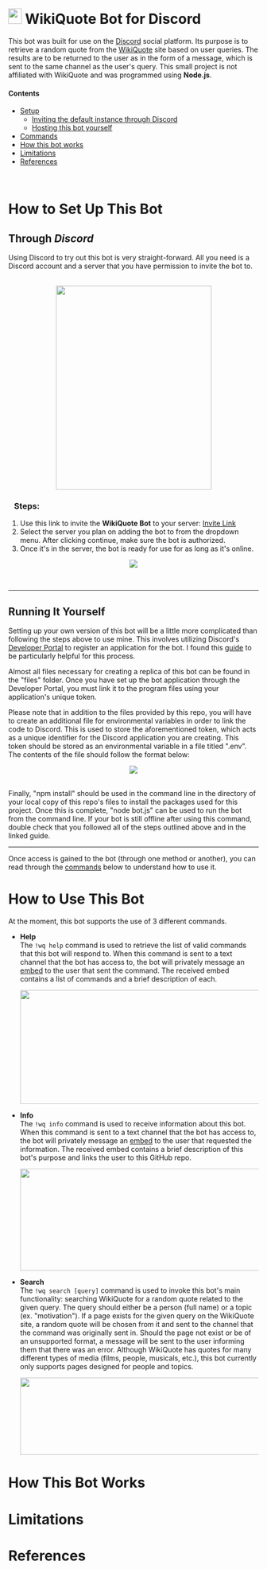 # <img src="https://upload.wikimedia.org/wikipedia/commons/thumb/f/fa/Wikiquote-logo.svg/300px-Wikiquote-logo.svg.png?20061124173848%27" width="27" height="31"> WikiQuote Bot for Discord 
This bot was built for use on the [Discord](https://discord.com/) social platform. Its purpose is to retrieve a random quote from the [WikiQuote](https://en.wikiquote.org/wiki/) site based on user queries. The results are to be returned to the user as in the form of a message, which is sent to the same channel as the user's query. This small project is not affiliated with WikiQuote and was programmed using **Node.js**.


#### Contents
- [Setup](#how-to-set-up-this-bot)
  - [Inviting the default instance through Discord](#through-discord)
  - [Hosting this bot yourself](#running-it-yourself)
- [Commands](#how-to-use-this-bot)
- [How this bot works](#how-this-bot-works)
- [Limitations](#limitations)
- [References](#references)


<br>

# How to Set Up This Bot
## Through *Discord* 
Using Discord to try out this bot is very straight-forward. All you need is a Discord account and a server that you have permission to invite the bot to.<br><br>
<p align="center">
  <img src=https://user-images.githubusercontent.com/106413749/173713191-87e74101-9fdd-49be-a7dc-2a63aa2fb80d.png width=313 height=410></img>
</p>

### &nbsp;&nbsp;&nbsp;Steps:
<ol> 
  <li>Use this link to invite the <b>WikiQuote Bot</b> to your server: <a href=https://discord.com/api/oauth2/authorize?client_id=980643350044614759&permissions=116800&scope=bot title="Invite WikiQuote Bot">Invite Link</a></li>
  <li>Select the server you plan on adding the bot to from the dropdown menu. After clicking continue, make sure the bot is authorized.</li>
  <li>Once it's in the server, the bot is ready for use for as long as it's online.</li>
</ol>

<p align="center">
  <img src=https://user-images.githubusercontent.com/106413749/173714414-03679f07-ca1a-4431-ad3d-19a64ac135ff.png>
</p><br>

---

## Running It Yourself
Setting up your own version of this bot will be a little more complicated than following the steps above to use mine. This involves utilizing Discord's [Developer Portal](https://discord.com/developers/applications/) to register an application for the bot. I found this [guide](https://beebom.com/how-make-discord-bot/) to be particularly helpful for this process.

Almost all files necessary for creating a replica of this bot can be found in the "files" folder. Once you have set up the bot application through the Developer Portal, you must link it to the program files using your application's unique token. 

Please note that in addition to the files provided by this repo, you will have to create an additional file for environmental variables in order to link the code to Discord. This is used to store the aforementioned token, which acts as a unique identifier for the Discord application you are creating. This token should be stored as an environmental variable in a file titled ".env". The contents of the file should follow the format below:<br>
<p align="center">
<img src=https://user-images.githubusercontent.com/106413749/173716378-d95f769a-ef7a-40ae-9f4c-d96b38ca94f5.png>
</p><br>
Finally, "npm install" should be used in the command line in the directory of your local copy of this repo's files to install the packages used for this project. Once this is complete, "node bot.js" can be used to run the bot from the command line. If your bot is still offline after using this command, double check that you followed all of the steps outlined above and in the linked guide. 


---

Once access is gained to the bot (through one method or another), you can read through the [commands](#how-to-use-this-bot) below to understand how to use it.

# How to Use This Bot
At the moment, this bot supports the use of 3 different commands.
<ul>
  <li><b>Help</b><br>
         The <code>!wq help</code> command is used to retrieve the list of valid commands that this bot will respond to. When this command is sent to a text channel that the bot has access to, the bot will privately message an <a href=https://discordjs.guide/popular-topics/embeds.html#embed-preview>embed</a> to the user that sent the command. The received embed contains a list of commands and a brief description of each.
  <p align="center">
    <img src=https://user-images.githubusercontent.com/106413749/173964283-77683b5c-73a4-41d0-ae7f-aed22569a5dd.PNG width=632 height=229>
  </p>
  </li>
  
  <li><b>Info</b><br>
         The <code>!wq info</code> command is used to receive information about this bot. When this command is sent to a text channel that the bot has access to, the bot will privately message an <a href=https://discordjs.guide/popular-topics/embeds.html#embed-preview>embed</a> to the user that requested the information. The received embed contains a brief description of this bot's purpose and links the user to this GitHub repo.
  <p align="center">
    <img src=https://user-images.githubusercontent.com/106413749/173963756-46d5cef3-9a2d-4e96-837e-b8e9d97de587.PNG width=631 height=205>
  </p>
  </li>

  <li><b>Search</b><br>
         The <code>!wq search [query]</code> command is used to invoke this bot's main functionality: searching WikiQuote for a random quote related to the given query. The query should either be a person (full name) or a topic (ex. "motivation"). If a page exists for the given query on the WikiQuote site, a random quote will be chosen from it and sent to the channel that the command was originally sent in. Should the page not exist or be of an unsupported format, a message will be sent to the user informing them that there was an error. Although WikiQuote has quotes for many different types of media (films, people, musicals, etc.), this bot currently only supports pages designed for people and topics.  
      
  <p align="center">
    <img src=https://user-images.githubusercontent.com/106413749/173971806-7952ccee-fc98-4c4d-871e-c66dfebdd1e4.png width=838 height=155>
  </p>
  </li>
  
</ul>

# How This Bot Works

# Limitations

# References
